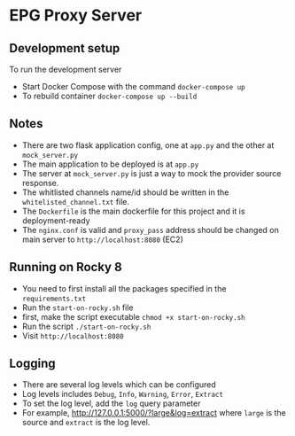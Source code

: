# EPG Proxy Server 

## Development setup
To run the development server 
- Start Docker Compose with the command ```docker-compose up```
- To rebuild container ```docker-compose up --build```

## Notes
- There are two flask application config, one at `app.py` and the other at `mock_server.py` <br>
- The main application to be deployed is at `app.py`
- The server at `mock_server.py` is just a way to mock the provider source response.
- The whitlisted channels name/id should be written in the `whitelisted_channel.txt` file.
- The `Dockerfile` is the main dockerfile for this project and it is deployment-ready
- The `nginx.conf` is valid and `proxy_pass` address should be changed on main server to `http://localhost:8080` (EC2)

## Running on Rocky 8
- You need to first install all the packages specified in the `requirements.txt`
- Run the `start-on-rocky.sh` file
- first, make the script executable `chmod +x start-on-rocky.sh`
- Run the script `./start-on-rocky.sh`
- Visit `http://localhost:8080`

## Logging
- There are several log levels which can be configured
- Log levels includes `Debug`, `Info`, `Warning`, `Error`, `Extract`
- To set the log level, add the `log` query parameter
- For example, http://127.0.0.1:5000/?large&log=extract where `large` is the source and `extract` is the log level.

